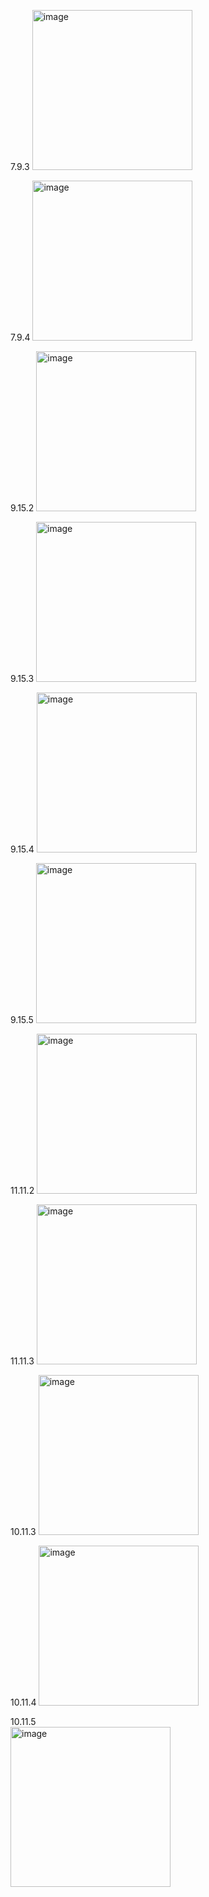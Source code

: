 7.9.3
<img width="256" height="256" alt="image" src="https://github.com/user-attachments/assets/a02a367c-50e6-48f8-9f5f-5fc13910af54" />

7.9.4
<img width="256" height="256" alt="image" src="https://github.com/user-attachments/assets/347d771c-c38f-4811-ab4c-cbf3ddcbf964" />

9.15.2
<img width="256" height="256" alt="image" src="https://github.com/user-attachments/assets/010d72f2-a90a-4ab2-9dbe-7ee0c3fcdfa7" />

9.15.3
<img width="256" height="256" alt="image" src="https://github.com/user-attachments/assets/84466f77-f058-4cda-b8a7-8a7fa0515f42" />

9.15.4
<img width="256" height="256" alt="image" src="https://github.com/user-attachments/assets/e7d99577-18cc-4d59-bcc6-5954289ddfd7" />

9.15.5
<img width="256" height="256" alt="image" src="https://github.com/user-attachments/assets/fd7073e5-8bf5-43f3-ac23-b98309a89a4f" />

11.11.2
<img width="256" height="256" alt="image" src="https://github.com/user-attachments/assets/bdde9eb0-93fc-4739-8665-8b1ddd1aa662" />

11.11.3
<img width="256" height="256" alt="image" src="https://github.com/user-attachments/assets/3435ae47-117e-477b-b44a-17cf831e4090" />

10.11.3
<img width="256" height="256" alt="image" src="https://github.com/user-attachments/assets/8fd1fb29-8793-4e9b-8699-93338534f703" />

10.11.4
<img width="256" height="256" alt="image" src="https://github.com/user-attachments/assets/6720609a-e449-4d1d-b32f-08acd233e8cb" />

10.11.5  
<img width="256" height="256" alt="image" src="https://github.com/user-attachments/assets/e794641e-3790-419a-b8c5-fb56d7f07734" />
